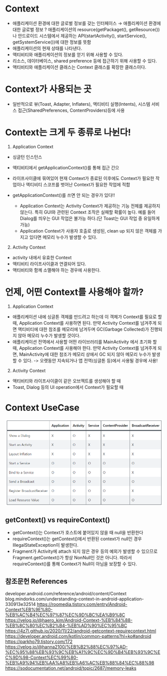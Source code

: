 # Context
- 애플리케이션 환경에 대한 글로벌 정보를 갖는 인터페이스
→  애플리케이션 환경에 대한 글로벌 정보 ?
애플리케이션의 resource(getPackaget(), getResource())나 안드로이드 시스템에서 제공하는 API(startActivity(), startService(), getSystemService())에 대한 정보를 뜻함
- 애플리케이션의 현재 상태를 나타낸다.
- 액티비티와 애플리케이션의 정보를 얻기 위해 사용할 수 있다.
- 리소스, 데이터베이스, shared preference 등에 접근하기 위해 사용할 수 있다.
- 액티비티와 애플리케이션 클래스는 Context 클래스를 확장한 클래스이다.

# Context가 사용되는 곳
- 일반적으로 뷰(Toast, Adapter, Inflaters), 액티비티 실행(Intents), 시스템 서비스 접근(SharedPreferences, ContentProviders)등에 사용

# Context는 크게 두 종류로 나뉜다!
1. Application Context
- 싱글턴 인스턴스
- 액티비티에서 getApplicationContext()를 통해 접근 간으
- 라이프사이클에 묶여있어 현재 Context가 종료된 이후에도 Context가 필요한 작업이나 액티비티 스코프를 벗어난 Context가 필요한 작업에 적합

- getApplicationContext()를 쓰면 안 되는 경우가 있다!!
	- Application Context는 Activity Context가 제공하는 기능 전체를 제공하지 않는다. 특히 GUI와 관련된 Context 조작은 실패할 확률이 높다. 예를 들어 Dialog를 띄우는 GUI 작업은 불가능 하다.(단 Toast는 GUI 작업 중 유일하게 가능)
	- Application Context가 사용자 호출로 생성된, clean up 되지 않은 객체를 가지고 있다면 메모리 누수가 발생할 수 있다.

2. Activity Context
- activity 내에서 유효한 Context
- 액티비티 라이프사이클과 연결되어 있다.
- 액티비티와 함께 소멸해야 하는 경우에 사용한다.

# 언제, 어떤 Context를 사용해야 할까?
1. Application Context
- 애플리케이션 내에 싱글톤 객체를 만드려고 하는데 이 객체가 Context를 필요로 할 때, Application Context를 사용하면 된다. 만약 Activity Context를 넘겨주게 되면 액티비티에 대한 참조를 메모리에 남겨두며 GC(Garbage Collected)가 진행되지 않아 메모리 누수가 발생할 것이다.
- 애플리케이션 전역에서 사용할 어떤 라이브러리를 MainActivity 에서 초기화 할 때, Application Context를 사용해야 한다. 만약 Activity Context를 넘겨주게 되면, MainActivity에 대한 참조가 메모리 상에서 GC 되지 않아 메모리 누수가 발생할 수 있다.
-> 오랫동안 지속되거나 앱 전역(싱글톤 등)에서 사용될 경우에 사용!

2. Activity Context
- 액티비티와 라이프사이클이 같은 오브젝트를 생성해야 할 때
- Toast, Dialog 등의 UI operation에서 Context가 필요할 때

# Context UseCase
![ex_screenshot](./images/context_usecase.png)

## getContext() vs requireContext()
- getContext()는 Context가 호스트에 붙어있지 않을 때 null을 반환한다
- requireContext()는 getContext()에서 반환된 context가 null인 경우 IllegalStateException이 발생한다.
- Fragment가 Activity에 attach 되지 않은 경우 등의 예외가 발생할 수 있으므로 Fragment.getContext()가 항상 NonNull인 것은 아니다. 따라서 requireContext()를 통해 Context가 Null이 아님을 보장할 수 있다.

## 참조문헌 References
developer.android.com/reference/android/content/Context
blog.mindorks.com/understanding-context-in-android-application-330913e32514
https://roomedia.tistory.com/entry/Android-Context%EB%9E%80-%EB%AC%B4%EC%97%87%EC%9D%BC%EA%B9%8C
https://velog.io/@haero_kim/Android-Context-%EB%84%88-%EB%8C%80%EC%B2%B4-%EB%AD%90%EC%95%BC
https://4z7l.github.io/2020/11/22/android-getcontext-requirecontext.html
https://developer.android.com/kotlin/common-patterns?hl=ko#android
https://parkho79.tistory.com/172
https://velog.io/@hanna2100/%EB%B2%88%EC%97%AD-%EC%95%88%EB%93%9C%EB%A1%9C%EC%9D%B4%EB%93%9C%EC%9D%98-Context%EC%99%80-%EB%A9%94%EB%AA%A8%EB%A6%AC%EB%88%84%EC%88%98
https://sodocumentation.net/android/topic/2687/memory-leaks